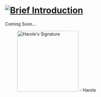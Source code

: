 # <a href="#"><picture><source media="(prefers-color-scheme: light)" type="image/svg+xml" srcset="https://user-images.githubusercontent.com/47141290/194599087-f52c31c4-5ca0-4af3-8a64-a87a262e2e93.svg"><source media="(prefers-color-scheme: dark)" type="image/svg+xml" srcset="https://user-images.githubusercontent.com/47141290/194599084-ba1666d2-a30f-4dbf-8181-207796ba7d24.svg"><img alt="Brief Introduction" title="Brief Introduction" type="image/svg+xml" src="https://user-images.githubusercontent.com/47141290/194599087-f52c31c4-5ca0-4af3-8a64-a87a262e2e93.svg"></picture></a>
Coming Soon...

<figure title="Harole's Signature">
<img alt="Harole's Signature" title="Harole's Signature" width="200" src="https://user-images.githubusercontent.com/47141290/194127671-1d720896-257f-4ee0-b13e-d086d6909b26.svg">
<span>- Harole</span>
</figure>
